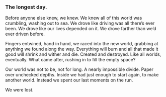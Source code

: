 ### The longest day.

Before anyone else knew, we knew. We knew all of this world was crumbling, washing out to sea. We drove like driving was all there’s ever been. We drove like our lives depended on it. We drove farther than we’d ever driven before.

 Fingers entwined, hand in hand, we raced into the new world, grabbing at anything we found along the way. Everything will burn and all that made it good will shrink and wither and die. Created and destroyed. Like all worlds, eventually. What came after, rushing in to fill the empty space?

Our world was not to be, not for long. A nearly impossible divide. Paper over unchecked depths. Inside we had just enough to start again, to make another world. Instead we spent our last moments on the run. 

We were lost. 